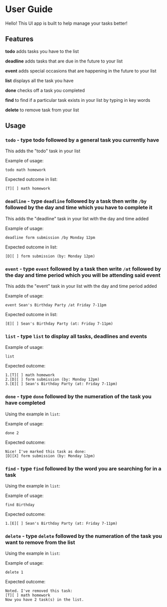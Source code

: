 # User Guide

Hello! This UI app is built to help manage your tasks better!

## Features

 **todo** adds tasks you have to the list
 
 **deadline** adds tasks that are due in the future to your list
 
 **event** adds special occasions that are happening in the future to your list
 
 **list** displays all the task you have
 
 **done** checks off a task you completed
 
 **find** to find if a particular task exists in your list by typing in key words 
 
 **delete** to remove task from your list


## Usage

### `todo` - type todo followed by a general task you currently have

This adds the "todo" task in your list

Example of usage: 

`todo math homework`

Expected outcome in list:

`[T][ ] math homework`

### `deadline` - type `deadline` followed by a task then write `/by` followed by the day and time which you have to complete it

This adds the "deadline" task in your list with the day and time added

Example of usage: 

`deadline form submission /by Monday 12pm`

Expected outcome in list:

`[D][ ] form submission (by: Monday 12pm)`

### `event` - type `event` followed by a task then write `/at` followed by the day and time period which you will be attending said event

This adds the "event" task in your list with the day and time period added

Example of usage: 

`event Sean's Birthday Party /at Friday 7-11pm`

Expected outcome in list:

`[E][ ] Sean's Birthday Party (at: Friday 7-11pm)`

### `list` - type `list` to display all tasks, deadlines and events

Example of usage: 

`list`

Expected outcome:

`1.[T][ ] math homework`  
`2.[D][ ] form submission (by: Monday 12pm)`  
`3.[E][ ] Sean's Birthday Party (at: Friday 7-11pm)`  

### `done` - type `done` followed by the numeration of the task you have completed

Using the example in `list`:

Example of usage: 

`done 2`

Expected outcome:

`Nice! I've marked this task as done:`  
`[D][X] form submission (by: Monday 12pm)`  

### `find` - type `find` followed by the word you are searching for in a task

Using the example in `list`:

Example of usage: 

`find Birthday`

Expected outcome:

`1.[E][ ] Sean's Birthday Party (at: Friday 7-11pm)` 

### `delete` - type `delete` followed by the numeration of the task you want to remove from the list

Using the example in `list`:

Example of usage: 

`delete 1`

Expected outcome:

`Noted. I've removed this task:`  
`[T][ ] math homework`  
`Now you have 2 task(s) in the list.`     






